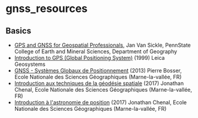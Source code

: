 # gnss_resources

## Basics

* [GPS and GNSS for Geospatial Professionals](https://www.e-education.psu.edu/geog862/home.html), Jan Van Sickle, PennState College of Earth and Mineral Sciences, Department of Geography
* [Introduction to GPS (Global Positioning System)](http://webarchiv.ethz.ch/geometh-data/downloads/GPSBasics_en.pdf) (1999) Leica Geosystems
* [GNSS - Systèmes Globaux de Positionnement](http://cours-fad-public.ensg.eu/pluginfile.php/1501/mod_resource/content/1/gnss.pdf) (2013) Pierre Bosser, Ecole Nationale des Sciences Géographiques (Marne-la-vallée, FR)
* [Introduction aux techniques de la géodésie spatiale](http://cours-fad-public.ensg.eu/pluginfile.php/2073/mod_resource/content/1/ENSG_PPMD_geodesie-spatiale_CHENAL.pdf) (2017) Jonathan Chenal, Ecole Nationale des Sciences Géographiques (Marne-la-vallée, FR)
* [Introduction à l'astronomie de position](http://cours-fad-public.ensg.eu/pluginfile.php/2072/mod_resource/content/1/astro_ENSG_PPMD.pdf) (2017) Jonathan Chenal, Ecole Nationale des Sciences Géographiques (Marne-la-vallée, FR)
